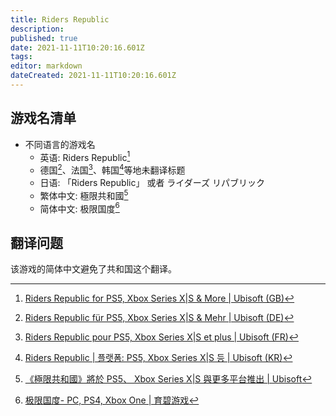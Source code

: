 ```yaml
---
title: Riders Republic
description: 
published: true
date: 2021-11-11T10:20:16.601Z
tags:
editor: markdown
dateCreated: 2021-11-11T10:20:16.601Z
---
```


## 游戏名清单

+ 不同语言的游戏名
    + 英语: Riders Republic[^en]
    + 德国[^de]、法国[^fr]、韩国[^kr]等地未翻译标题
    + 日语: 「Riders Republic」 或者 ライダーズ リパブリック
    + 繁体中文: 極限共和國[^tc]
    + 简体中文: 极限国度[^sc]

[^en]: [Riders Republic for PS5, Xbox Series X|S & More | Ubisoft (GB)](https://web.archive.org/web/20211210205119/https://www.ubisoft.com/en-gb/game/riders-republic)

[^de]: [Riders Republic für PS5, Xbox Series X|S & Mehr | Ubisoft (DE)](https://web.archive.org/web/20211016021610/https://www.ubisoft.com/de-de/game/riders-republic)

[^fr]: [Riders Republic pour PS5, Xbox Series X|S et plus | Ubisoft (FR)](https://web.archive.org/web/20211110131746/https://www.ubisoft.com/fr-fr/game/riders-republic)

[^kr]: [Riders Republic | 플랫폼: PS5, Xbox Series X|S 등 | Ubisoft (KR)](https://web.archive.org/web/20210810025014/https://www.ubisoft.com/ko-kr/game/riders-republic)

[^jp]: [「Riders Republic」: PlayStation®5、Xbox Series X|S などで発売予定| ユービーアイソフト](https://web.archive.org/web/20211031211658/https://www.ubisoft.com/ja-jp/game/riders-republic)

[^tc]: [《極限共和國》將於 PS5、 Xbox Series X|S 與更多平台推出 | Ubisoft](https://web.archive.org/web/20211111024910/https://www.ubisoft.com/zh-tw/game/riders-republic)

[^sc]: [极限国度- PC, PS4, Xbox One | 育碧游戏](https://web.archive.org/web/20210613132910/https://zh-cn.ubisoft.com/ridersrepublic)

## 翻译问题

该游戏的简体中文避免了共和国这个翻译。
